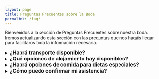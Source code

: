 ```yaml
---
layout: page
title: Preguntas Frecuentes sobre la Boda
permalink: /faq/
---
```


Bienvenidos a la sección de Preguntas Frecuentes sobre nuestra boda. Iremos actualizando esta sección con las preguntas que nos hagáis llegar para facilitaros toda la información necesaria.


<details>
<summary><b style="font-size: larger;">¿Habrá transporte disponible?</b></summary>

Estamos considerando opciones para facilitar el transporte a y desde el lugar de la boda. Más información estará disponible a medida que se acerque la fecha.

</details>

<details>
<summary><b style="font-size: larger;">¿Qué opciones de alojamiento hay disponibles?</b></summary>

Proporcionaremos una lista de recomendaciones de alojamiento en la zona para aquellos que viajen desde fuera.

</details>

<details>
<summary><b style="font-size: larger;">¿Habrá opciones de comida para dietas especiales?</b></summary>

Sí, habrá opciones para dietas especiales. Por favor, asegúrate de indicar cualquier requerimiento alimenticio cuando confirmes tu asistencia en el <a href="https://forms.gle/STETQ7LmKj9dg1DV8">formulario de registro</a>.

</details>

<details>
<summary><b style="font-size: larger;">¿Cómo puedo confirmar mi asistencia?</b></summary>

Por favor, completa el <a href="https://forms.gle/STETQ7LmKj9dg1DV8">formulario de registro</a> para confirmar tu asistencia. Si tienes alguna pregunta o necesitas ayuda con tu registro, no dudes en contactarnos.

</details>
